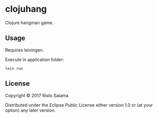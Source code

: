 # clojuhang

Clojure hangman game.

## Usage

Requires leiningen.

Execute in application folder:

`lein run`

## License

Copyright © 2017 Risto Salama

Distributed under the Eclipse Public License either version 1.0 or (at
your option) any later version.
